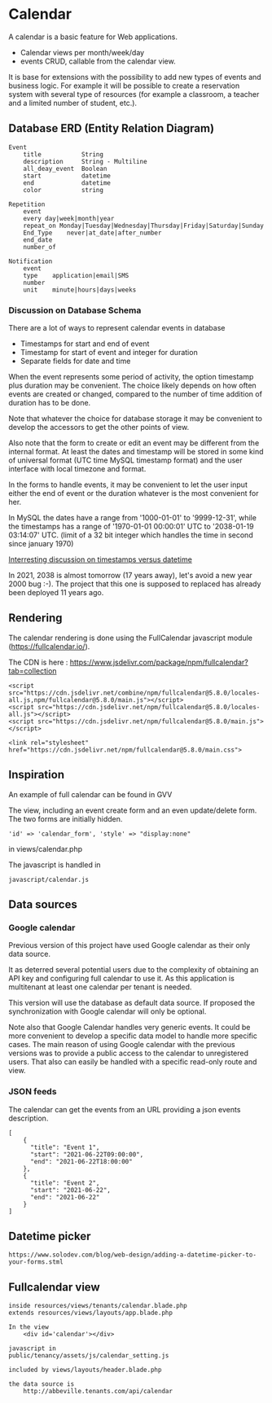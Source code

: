 # Calendar

A calendar is a basic feature for Web applications. 

* Calendar views per month/week/day
* events CRUD, callable from the calendar view.

It is base for extensions with the possibility to add new types of events and business logic.
For example it will be possible to create a reservation system with several type of resources (for example a classroom, a teacher and a limited number of student, etc.).

## Database ERD (Entity Relation Diagram)

    Event
        title           String
        description     String - Multiline
        all_deay_event  Boolean
        start           datetime
        end             datetime
        color           string
        
    Repetition
        event
        every day|week|month|year
        repeat_on Monday|Tuesday|Wednesday|Thursday|Friday|Saturday|Sunday
        End_Type    never|at_date|after_number
        end_date
        number_of
        
    Notification
        event
        type    application|email|SMS
        number
        unit    minute|hours|days|weeks
        
### Discussion on Database Schema

There are a lot of ways to represent calendar events in database

* Timestamps for start and end of event
* Timestamp for start of event and integer for duration  
* Separate fields for date and time

When the event represents some period of activity, the option timestamp plus duration may be convenient. The choice likely depends on how often events are created or changed, compared to the number of time addition of duration has to be done.

Note that whatever the choice for database storage it may be convenient to develop the accessors to get the other points of view.

Also note that the form to create or edit an event may be different from the internal format. At least the dates and timestamp will be stored in some kind of universal format (UTC time MySQL timestamp format) and the user interface with local timezone and format.

In the forms to handle events, it may be convenient to let the user input either the end of event or the duration whatever is the most convenient for her.

In MySQL the dates have a range from '1000-01-01' to '9999-12-31', while the timestamps  has a range of '1970-01-01 00:00:01' UTC to '2038-01-19 03:14:07' UTC.  (limit of a 32 bit integer which handles the time in second since january 1970)

[Interresting discussion on timestamps versus datetime](https://stackoverflow.com/questions/409286/should-i-use-the-datetime-or-timestamp-data-type-in-mysql)

In 2021, 2038 is almost tomorrow (17 years away), let's avoid a new year 2000 bug :-).
The project that this one is supposed to replaced has already been deployed 11 years ago.
     
## Rendering

The calendar rendering is done using the FullCalendar javascript module (https://fullcalendar.io/).

The CDN is here : https://www.jsdelivr.com/package/npm/fullcalendar?tab=collection

    <script src="https://cdn.jsdelivr.net/combine/npm/fullcalendar@5.8.0/locales-all.js,npm/fullcalendar@5.8.0/main.js"></script>
    <script src="https://cdn.jsdelivr.net/npm/fullcalendar@5.8.0/locales-all.js"></script>
    <script src="https://cdn.jsdelivr.net/npm/fullcalendar@5.8.0/main.js"></script>

    <link rel="stylesheet" href="https://cdn.jsdelivr.net/npm/fullcalendar@5.8.0/main.css">
    
## Inspiration

An example of full calendar can be found in GVV

The view, including an event create form and an even update/delete form. The two forms are initially hidden.
    
    'id' => 'calendar_form', 'style' => "display:none" 
in
    views/calendar.php    

The javascript is handled in

    javascript/calendar.js
    
## Data sources
    
### Google calendar

Previous version of this project have used Google calendar as their only data source.

It as deterred several potential users due to the complexity of obtaining an API key and configuring full calendar to use it. As this application is multitenant at least one calendar per tenant is needed. 

This version will use the database as default data source. If proposed the synchronization with Google calendar will only be optional.

Note also that Google Calendar handles very generic events. It could be more convenient to develop a specific data model to handle more specific cases. The main reason of using Google calendar with the previous versions was to provide a public access to the calendar to unregistered users. That also can easily be handled with a specific read-only route and view.


### JSON feeds

The calendar can get the events from an URL providing a json events description.

    [
        {
          "title": "Event 1",
          "start": "2021-06-22T09:00:00",
          "end": "2021-06-22T18:00:00"
        },
        {
          "title": "Event 2",
          "start": "2021-06-22",
          "end": "2021-06-22"
        }
    ]
  
## Datetime picker

    https://www.solodev.com/blog/web-design/adding-a-datetime-picker-to-your-forms.stml
    
## Fullcalendar view

    inside resources/views/tenants/calendar.blade.php
    extends resources/views/layouts/app.blade.php
    
    In the view
        <div id='calendar'></div>
    
    javascript in
    public/tenancy/assets/js/calendar_setting.js
    
    included by views/layouts/header.blade.php
    
    the data source is 
        http://abbeville.tenants.com/api/calendar

    